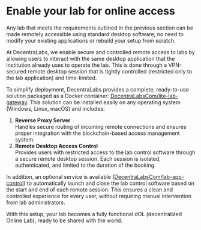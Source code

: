 # Enable your lab for online access

Any lab that meets the requirements outlined in the previous section can be made remotely accessible using standard desktop software; no need to modify your existing applications or rebuild your setup from scratch.

At DecentraLabs, we enable secure and controlled remote access to labs by allowing users to interact with the same desktop application that the institution already uses to operate the lab. This is done through a VPN-secured remote desktop session that is tightly controlled (restricted only to the lab application) and time-limited.

To simplify deployment, DecentraLabs provides a complete, ready-to-use solution packaged as a Docker container: [DecentraLabsCom/lite-lab-gateway](https://github.com/DecentraLabsCom/lite-lab-gateway). This solution can be installed easily on any operating system (Windows, Linux, macOS) and includes:

1. **Reverse Proxy Server**\
   Handles secure routing of incoming remote connections and ensures proper integration with the blockchain-based access management system.
2. **Remote Desktop Access Control**\
   Provides users with restricted access to the lab control software through a secure remote desktop session. Each session is isolated, authenticated, and limited to the duration of the booking.

In addition, an optional service is available ([DecentraLabsCom/lab-app-control](https://github.com/DecentraLabsCom/lab-app-control)) to automatically launch and close the lab control software based on the start and end of each remote session. This ensures a clean and controlled experience for every user, without requiring manual intervention from lab administrators.

With this setup, your lab becomes a fully functional dOL (decentralized Online Lab), ready to be shared with the world.
